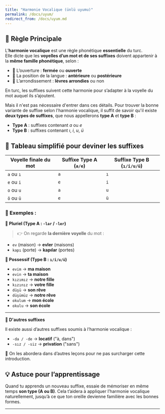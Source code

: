 ```yaml
---
title: "Harmonie Vocalique (ünlü uyumu)"
permalink: /docs/uyum/
redirect_from: /docs/uyum.md
---
```


## 🧠 Règle Principale

L’**harmonie vocalique** est une règle phonétique **essentielle** du turc.  
Elle dicte que les **voyelles d’un mot et de ses suffixes** doivent appartenir à la **même famille phonétique**, selon :

- 🔹 L’ouverture : **fermée** ou **ouverte**  
- 🔹 La position de la langue : **antérieure** ou **postérieure**  
- 🔹 L’arrondissement : **lèvres arrondies** ou non  

En turc, les suffixes suivent cette harmonie pour s’adapter à la voyelle du mot auquel ils s’ajoutent.

Mais il n'est pas nécessaire d'entrer dans ces détails. Pour trouver la bonne variante de suffixe selon l'harmonie vocalique, il suffit de savoir qu'il existe **deux types de suffixes**, que nous appellerons **type A** et **type B** :

* **Type A** : suffixes contenant *a* ou *e*
* **Type B** : suffixes contenant *ı*, *i*, *u*, *ü*


## 📒 Tableau simplifié pour deviner les suffixes

| Voyelle finale du mot | Suffixe Type A (`a/e`) | Suffixe Type B (`ı/i/u/ü`) |
| --------------------- | ---------------------- | -------------------------- |
| `a` ou `ı`            | `a`                    | `ı`                        |
| `e` ou `i`            | `e`                    | `i`                        |
| `o` ou `u`            | `a`                    | `u`                        |
| `ö` ou `ü`            | `e`                    | `ü`                        |



### 📌 Exemples :

**🔹 Pluriel (Type A : `-lar` / `-ler`)**

> 👉 On regarde **la dernière voyelle** du mot :

- `ev` (maison) → **evler** (maisons)  
- `kapı` (porte) → **kapılar** (portes)

**🔸 Possessif (Type B : `ı/i/u/ü`)**

- `evim` → **ma maison**  
- `evin` → **ta maison**  
- `kızımız` → **notre fille**  
- `kızınız` → **votre fille**  
- `düşü` → **son rêve**  
- `düşümüz` → **notre rêve**  
- `okulum` → **mon école**  
- `okulu` → **son école**

---

**🚧 D'autres suffixes**

Il existe aussi d’autres suffixes soumis à l’harmonie vocalique :

- `-da / -de` → **locatif** ("à, dans")
- `-sız / -siz` → **privation** ("sans")

📎 On les abordera dans d’autres leçons pour ne pas surcharger cette introduction.

## 💡 Astuce pour l’apprentissage

Quand tu apprends un nouveau suffixe, essaie de mémoriser en même temps **son type (A ou B)**. Cela t’aidera à appliquer l’harmonie vocalique naturellement, jusqu’à ce que ton oreille devienne familière avec les bonnes formes.

---
